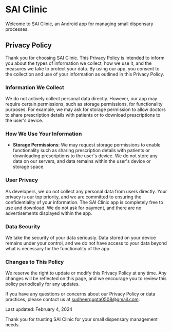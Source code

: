 # SAI Clinic

Welcome to SAI Clinic, an Android app for managing small dispensary processes.

## Privacy Policy

Thank you for choosing SAI Clinic. This Privacy Policy is intended to inform you about the types of information we collect, how we use it, and the measures we take to protect your data. By using our app, you consent to the collection and use of your information as outlined in this Privacy Policy.

### Information We Collect

We do not actively collect personal data directly. However, our app may require certain permissions, such as storage permissions, for functionality purposes. For example, we may ask for storage permission to allow doctors to share prescription details with patients or to download prescriptions to the user's device.

### How We Use Your Information

- **Storage Permissions**: We may request storage permissions to enable functionality such as sharing prescription details with patients or downloading prescriptions to the user's device. We do not store any data on our servers, and data remains within the user's device or storage space.

### User Privacy

As developers, we do not collect any personal data from users directly. Your privacy is our top priority, and we are committed to ensuring the confidentiality of your information. The SAI Clinic app is completely free to use and download. We do not ask for payment, and there are no advertisements displayed within the app.

### Data Security

We take the security of your data seriously. Data stored on your device remains under your control, and we do not have access to your data beyond what is necessary for the functionality of the app.

### Changes to This Policy

We reserve the right to update or modify this Privacy Policy at any time. Any changes will be reflected on this page, and we encourage you to review this policy periodically for any updates.

If you have any questions or concerns about our Privacy Policy or data practices, please contact us at [sudheergupta0508@gmail.com](mailto:sudheergupta0508@gmail.com).

Last updated: February 4, 2024

Thank you for trusting SAI Clinic for your small dispensary management needs.
